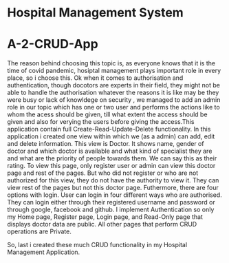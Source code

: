 # Hospital Management System
# A-2-CRUD-App

The reason behind choosing this topic is, as everyone knows that it is the time of covid pandemic, hosiptal management plays important role in every place, so i choose this.
Ok when it comes to authorisation and authentication, though docotors are experts in their field, they might not be able to handle the authorisation 
whatever the reasons it is like may be they were busy or lack of knowldege on security , we managed to add an admin role in our topic which has one or two user and performs the actions like to whom the acess should be given, till what extent the access should be given and also for verying the users before giving the access.This application contain full Create-Read-Update-Delete functionality.
In this application i created one view within which we (as a admin) can add, edit and delete information. This view is Doctor. It shows name, gender of doctor and which doctor is available and what kind of specialist they are and what are the priority of people towards them. We can say this as their rating. To view this page, only register user or admin can view this doctor page and rest of the pages. But who did not register or who are not authorized for this view, they do not have the authority to view it. They can view rest of the pages but not this doctor page.
Futhermore, there are four options with login. User can login in four different ways who are authorised. They can login either through their registered username and password or through google, facebook and github. I implement Authentication so only my Home page, Register page, Login
page, and Read-Only page that displays doctor data are public. All other pages that perform CRUD operations are Private.

So, last i created these much CRUD functionality in my Hospital Management Application.
